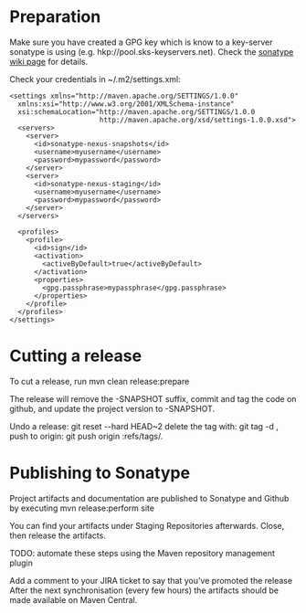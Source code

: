 Preparation
===========

Make sure you have created a GPG key which is know to a key-server sonatype is using (e.g. hkp://pool.sks-keyservers.net).
Check the [sonatype wiki page](https://docs.sonatype.org/display/Repository/How+To+Generate+PGP+Signatures+With+Maven)
for details.

Check your credentials in ~/.m2/settings.xml:

    <settings xmlns="http://maven.apache.org/SETTINGS/1.0.0"
      xmlns:xsi="http://www.w3.org/2001/XMLSchema-instance"
      xsi:schemaLocation="http://maven.apache.org/SETTINGS/1.0.0
                          http://maven.apache.org/xsd/settings-1.0.0.xsd">
      <servers>
        <server>
          <id>sonatype-nexus-snapshots</id>
          <username>myusername</username>
          <password>mypassword</password>
        </server>
        <server>
          <id>sonatype-nexus-staging</id>
          <username>myusername</username>
          <password>mypassword</password>
        </server>
      </servers>

      <profiles>
        <profile>
          <id>sign</id>
          <activation>
            <activeByDefault>true</activeByDefault>
          </activation>
          <properties>
            <gpg.passphrase>mypassphrase</gpg.passphrase>
          </properties>
        </profile>
      </profiles>
    </settings>

Cutting a release
=================

To cut a release, run
    mvn clean release:prepare

The release will remove the -SNAPSHOT suffix, commit and tag the code on github, and update the project version to <next minor version>-SNAPSHOT.

Undo a release:
    git reset --hard HEAD~2
delete the tag with:
    git tag -d <tagversion>,
push to origin:
    git push origin :refs/tags/<tagversion>.

Publishing to Sonatype
======================

Project artifacts and documentation are published to Sonatype and Github by executing
    mvn release:perform site

You can find your artifacts under Staging Repositories afterwards.
Close, then release the artifacts.

TODO: automate these steps using the Maven repository management plugin

Add a comment to your JIRA ticket to say that you've promoted the release
After the next synchronisation (every few hours) the artifacts should be made available on Maven Central.
